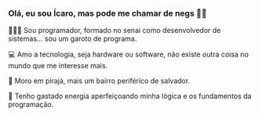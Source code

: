 ### Olá, eu sou Ícaro, mas pode me chamar de negs 🤙🏿

👨🏿‍💻 Sou programador, formado no senai como desenvolvedor de sistemas... sou um garoto de programa.

💻 Amo a tecnologia, seja hardware ou software, não existe outra coisa no mundo que me interesse mais.

🌴 Moro em pirajá, mais um bairro periférico de salvador.

🧠 Tenho gastado energia aperfeiçoando minha lógica e os fundamentos da programação.
